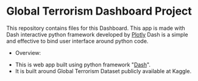 # Global Terrorism Dashboard Project

This repository contains files for this Dashboard.
This app is made with Dash interactive python framework developed by [Plotly](https://plotly.com/)
Dash is a simple and effective to bind user interface around python code.

- Overview:
 * This is web app built using python framework "[Dash](https://plotly.com/dash/)".
 * It is built around Global Terrorism Dataset publicly available at Kaggle.

